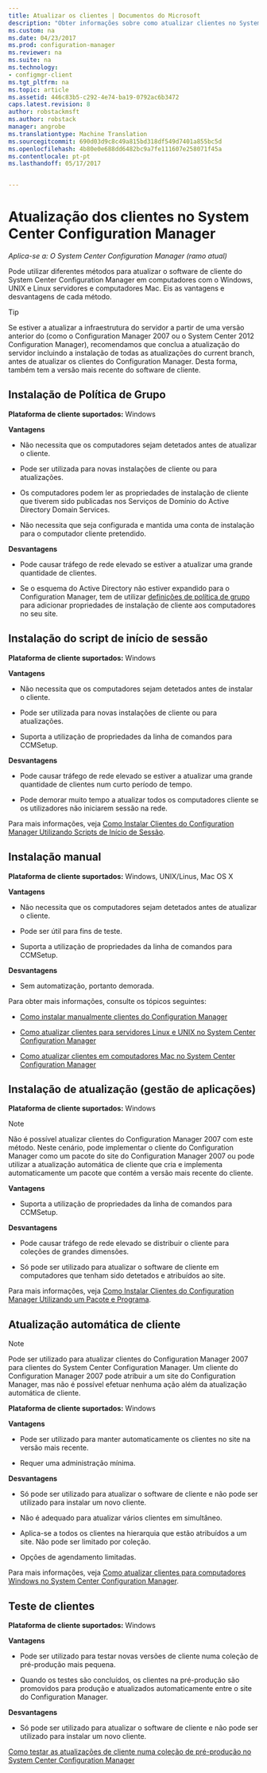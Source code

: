 ```yaml
---
title: Atualizar os clientes | Documentos do Microsoft
description: "Obter informações sobre como atualizar clientes no System Center Configuration Manager."
ms.custom: na
ms.date: 04/23/2017
ms.prod: configuration-manager
ms.reviewer: na
ms.suite: na
ms.technology:
- configmgr-client
ms.tgt_pltfrm: na
ms.topic: article
ms.assetid: 446c83b5-c292-4e74-ba19-0792ac6b3472
caps.latest.revision: 8
author: robstackmsft
ms.author: robstack
manager: angrobe
ms.translationtype: Machine Translation
ms.sourcegitcommit: 690d03d9c8c49a815bd318df549d7401a855bc5d
ms.openlocfilehash: 4b80e0e688dd6482bc9a7fe111607e258071f45a
ms.contentlocale: pt-pt
ms.lasthandoff: 05/17/2017


---
```

# <a name="upgrade-clients-in-system-center-configuration-manager"></a>Atualização dos clientes no System Center Configuration Manager

*Aplica-se a: O System Center Configuration Manager (ramo atual)*

Pode utilizar diferentes métodos para atualizar o software de cliente do System Center Configuration Manager em computadores com o Windows, UNIX e Linux servidores e computadores Mac. Eis as vantagens e desvantagens de cada método.  

> [!TIP]  
>  Se estiver a atualizar a infraestrutura do servidor a partir de uma versão anterior do \(como o Configuration Manager 2007 ou o System Center 2012 Configuration Manager\), recomendamos que conclua a atualização do servidor incluindo a instalação de todas as atualizações do current branch, antes de atualizar os clientes do Configuration Manager. Desta forma, também tem a versão mais recente do software de cliente.  

## <a name="group-policy-installation"></a>Instalação de Política de Grupo  
 **Plataforma de cliente suportados:** Windows  

 **Vantagens**  

-   Não necessita que os computadores sejam detetados antes de atualizar o cliente.  

-   Pode ser utilizada para novas instalações de cliente ou para atualizações.  

-   Os computadores podem ler as propriedades de instalação de cliente que tiverem sido publicadas nos Serviços de Domínio do Active Directory Domain Services.  

-   Não necessita que seja configurada e mantida uma conta de instalação para o computador cliente pretendido.  

 **Desvantagens**  

-   Pode causar tráfego de rede elevado se estiver a atualizar uma grande quantidade de clientes.  

-   Se o esquema do Active Directory não estiver expandido para o Configuration Manager, tem de utilizar [definições de política de grupo](../../../../core/clients/deploy/deploy-clients-to-windows-computers.md#BKMK_ClientGP) para adicionar propriedades de instalação de cliente aos computadores no seu site.  


## <a name="logon-script-installation"></a>Instalação do script de início de sessão  
 **Plataforma de cliente suportados:** Windows  

 **Vantagens**  

-   Não necessita que os computadores sejam detetados antes de instalar o cliente.  

-   Pode ser utilizada para novas instalações de cliente ou para atualizações.  

-   Suporta a utilização de propriedades da linha de comandos para CCMSetup.  

 **Desvantagens**  

-   Pode causar tráfego de rede elevado se estiver a atualizar uma grande quantidade de clientes num curto período de tempo.  

-   Pode demorar muito tempo a atualizar todos os computadores cliente se os utilizadores não iniciarem sessão na rede.  

 Para mais informações, veja [Como Instalar Clientes do Configuration Manager Utilizando Scripts de Início de Sessão](../../../../core/clients/deploy/deploy-clients-to-windows-computers.md#BKMK_ClientLogonScript).  

## <a name="manual-installation"></a>Instalação manual  
 **Plataforma de cliente suportados:** Windows, UNIX/Linus, Mac OS X  

 **Vantagens**  

-   Não necessita que os computadores sejam detetados antes de atualizar o cliente.  

-   Pode ser útil para fins de teste.  

-   Suporta a utilização de propriedades da linha de comandos para CCMSetup.  

 **Desvantagens**  

-   Sem automatização, portanto demorada.  

 Para obter mais informações, consulte os tópicos seguintes:  

-   [Como instalar manualmente clientes do Configuration Manager](../../../../core/clients/deploy/deploy-clients-to-windows-computers.md#BKMK_Manual)  

-   [Como atualizar clientes para servidores Linux e UNIX no System Center Configuration Manager](../../../../core/clients/manage/upgrade/upgrade-clients-for-linux-and-unix-servers.md)  

-   [Como atualizar clientes em computadores Mac no System Center Configuration Manager](../../../../core/clients/manage/upgrade/upgrade-clients-on-mac-computers.md)  

## <a name="upgrade-installation-application-management"></a>Instalação de atualização (gestão de aplicações)  
 **Plataforma de cliente suportados:** Windows  

> [!NOTE]  
>  Não é possível atualizar clientes do Configuration Manager 2007 com este método. Neste cenário, pode implementar o cliente do Configuration Manager como um pacote do site do Configuration Manager 2007 ou pode utilizar a atualização automática de cliente que cria e implementa automaticamente um pacote que contém a versão mais recente do cliente.  

 **Vantagens**  

-   Suporta a utilização de propriedades da linha de comandos para CCMSetup.  

 **Desvantagens**  

-   Pode causar tráfego de rede elevado se distribuir o cliente para coleções de grandes dimensões.  

-   Só pode ser utilizado para atualizar o software de cliente em computadores que tenham sido detetados e atribuídos ao site.  

 Para mais informações, veja [Como Instalar Clientes do Configuration Manager Utilizando um Pacote e Programa](../../../../core/clients/deploy/deploy-clients-to-windows-computers.md#BKMK_ClientApp).  

## <a name="automatic-client-upgrade"></a>Atualização automática de cliente  

> [!NOTE]  
>  Pode ser utilizado para atualizar clientes do Configuration Manager 2007 para clientes do System Center Configuration Manager. Um cliente do Configuration Manager 2007 pode atribuir a um site do Configuration Manager, mas não é possível efetuar nenhuma ação além da atualização automática de cliente.  

 **Plataforma de cliente suportados:** Windows  

 **Vantagens**  

-   Pode ser utilizado para manter automaticamente os clientes no site na versão mais recente.  

-   Requer uma administração mínima.  

 **Desvantagens**  

-   Só pode ser utilizado para atualizar o software de cliente e não pode ser utilizado para instalar um novo cliente.  

-   Não é adequado para atualizar vários clientes em simultâneo.  

-   Aplica-se a todos os clientes na hierarquia que estão atribuídos a um site. Não pode ser limitado por coleção.  

-   Opções de agendamento limitadas.  

 Para mais informações, veja [Como atualizar clientes para computadores Windows no System Center Configuration Manager](../../../../core/clients/manage/upgrade/upgrade-clients-for-windows-computers.md).  

## <a name="client-testing"></a>Teste de clientes  
 **Plataforma de cliente suportados:** Windows  

 **Vantagens**  

-   Pode ser utilizado para testar novas versões de cliente numa coleção de pré-produção mais pequena.  

-   Quando os testes são concluídos, os clientes na pré-produção são promovidos para produção e atualizados automaticamente entre o site do Configuration Manager.  

 **Desvantagens**  

-   Só pode ser utilizado para atualizar o software de cliente e não pode ser utilizado para instalar um novo cliente.  

 [Como testar as atualizações de cliente numa coleção de pré-produção no System Center Configuration Manager](../../../../core/clients/manage/upgrade/test-client-upgrades.md)  

